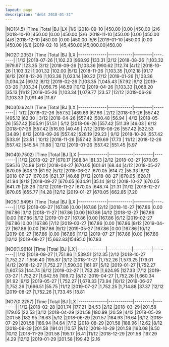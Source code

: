 ```yaml
---
layout: page
description: "debt 2018-01-31"  
---
```



|NO1(4.5)      |Time	    |Total	  |BJ 		|LX
|1/6 		   |2018-09-10  |450.00   |0.00 	|450.00
|2/6 		   |2018-10-10  |450.00   |0.00 	|450.00
|3/6 		   |2018-11-10  |450.00   |0.00 	|450.00
|4/6 		   |2018-12-10  |450.00   |0.00 	|450.00
|5/6 		   |2019-01-10  |450.00   |0.00 	|450.00
|6/6 		   |2019-02-10  |45,450.00|45,000.00|450.00

|NO2(1.2352)   |Time	    |Total	  |BJ 		|LX
|--------------|------------|---------|---------|
|1/12 		   |2018-07-26  |1,102.23 |968.92   |133.31
|2/12 		   |2018-08-26  |1,103.32 |979.97   |123.35
|3/12 		   |2018-09-26  |1,103.36 |990.62   |112.74
|4/12 		   |2018-10-26  |1,103.32 |1,001.32 |102.00
|5/12 		   |2018-11-26  |1,103.35 |1,012.18 |91.17
|6/12 		   |2018-12-26  |1,103.36 |1,023.14 |80.22
|7/12 		   |2019-01-26  |1,103.36 |1,034.24 |69.12
|8/12 		   |2019-02-26  |1,103.35 |1,045.43 |57.92
|9/12 		   |2019-03-26  |1,103.34 |1,056.75 |46.59
|10/12		   |2019-04-26  |1,103.33 |1,068.20 |35.13
|11/12		   |2019-05-26  |1,103.34 |1,079.77 |23.57
|12/12		   |2019-06-26  |1,103.33 |1,091.46 |11.87

|NO3(0.6241)   |Time        |Total    |BJ		|LX
|--------------|------------|---------|---------|
| 1/12  	   |2018-02-26  |557.52   |489.86   |67.66
| 2/12  	   |2018-03-26  |557.42   |495.12   |62.30
| 3/12  	   |2018-04-26  |557.42   |500.48   |56.94
| 4/12  	   |2018-05-26  |557.42   |505.91   |51.51
| 5/12  	   |2018-06-26  |557.42   |511.39   |46.03
| 6/12  	   |2018-07-26  |557.42   |516.93   |40.49
| 7/12  	   |2018-08-26  |557.42   |522.53   |34.89
| 8/12  	   |2018-09-26  |557.42   |528.19   |29.23
| 9/12  	   |2018-10-26  |557.42   |533.91   |23.51
| 10/12 	   |2018-11-26  |557.42   |539.69   |17.73
| 11/12 	   |2018-12-26  |557.42   |545.54   |11.88
| 12/12 	   |2019-01-26  |557.42   |551.45   |5.97

|NO4(0.7502)   |Time        |Total    |BJ		|LX
|--------------|------------|---------|---------|
|1/12 		   |2018-02-27	|670.17   |588.84   |81.33
|2/12 		   |2018-03-27	|670.05   |595.16   |74.89
|3/12 		   |2018-04-27	|670.05   |601.61   |68.44
|4/12 		   |2018-05-27	|670.05   |608.13   |61.92
|5/12 		   |2018-06-27	|670.05   |614.72   |55.33
|6/12 		   |2018-07-27	|670.05   |621.37   |48.68
|7/12 		   |2018-08-27	|670.05   |628.11   |41.94
|8/12 		   |2018-09-27	|670.05   |634.91   |35.14
|9/12 		   |2018-10-27	|670.05   |641.79   |28.26
|10/12		   |2018-11-27	|670.05   |648.74   |21.31
|11/12		   |2018-12-27	|670.05   |655.77   |14.28
|12/12		   |2019-01-27	|670.05   |662.85   |7.20

|NO5(1.5495)   |Time        |Total    |BJ		|LX
|--------------|------------|---------|---------|
|1/12  		   |2018-09-27	|167.86   |0.00 	|167.86
|2/12  		   |2018-10-27	|167.86   |0.00 	|167.86
|3/12  		   |2018-11-27	|167.86   |0.00 	|167.86
|4/12  		   |2018-12-27	|167.86   |0.00 	|167.86
|5/12  		   |2019-01-27	|167.86   |0.00 	|167.86
|6/12  		   |2019-02-27	|167.86   |0.00 	|167.86
|7/12  		   |2019-03-27	|167.86   |0.00 	|167.86
|8/12  		   |2019-04-27	|167.86   |0.00 	|167.86
|9/12  		   |2019-05-27	|167.86   |0.00 	|167.86
|10/12 		   |2019-06-27	|167.86   |0.00 	|167.86
|11/12 		   |2019-07-27	|167.86   |0.00 	|167.86
|12/12 		   |2019-08-27	|15,662.83|15495.0  |167.83

|NO6(1.9618)   |Time        |Total    |BJ		|LX
|--------------|------------|---------|---------|
|1/12 		   |2018-09-27  |1,751.86 |1,539.51 |212.35
|2/12 		   |2018-10-27  |1,752.27 |1,556.40 |195.87
|3/12 		   |2018-11-27  |1,752.26 |1,573.25 |179.01
|4/12 		   |2018-12-27  |1,752.27 |1,590.30 |161.97
|5/12 		   |2019-01-27  |1,752.27 |1,607.53 |144.74
|6/12 		   |2019-02-27  |1,752.28 |1,624.95 |127.33
|7/12 		   |2019-03-27  |1,752.27 |1,642.55 |109.72
|8/12 		   |2019-04-27  |1,752.26 |1,660.34 |91.92
|9/12 		   |2019-05-27  |1,752.27 |1,678.33 |73.94
|10/12		   |2019-06-27  |1,752.26 |1,696.51 |55.75
|11/12		   |2019-07-27  |1,752.25 |1,714.88 |37.37
|12/12		   |2019-08-27  |1,752.26 |1,733.45 |18.81

|NO7(0.2257)   |Time	    |Total	  |BJ 		|LX
|--------------|------------|---------|---------|
|1/12 		   |2018-02-28	|201.74   |177.21   |24.53
|2/12 		   |2018-03-29	|201.58   |179.05   |22.53
|3/12 		   |2018-04-29	|201.58   |180.99   |20.59
|4/12 		   |2018-05-29	|201.58   |182.95   |18.63
|5/12 		   |2018-06-29	|201.57   |184.93   |16.64
|6/12 		   |2018-07-29	|201.58   |186.94   |14.64
|7/12 		   |2018-08-29	|201.58   |188.96   |12.62
|8/12 		   |2018-09-29	|201.58   |191.01   |10.57
|9/12 		   |2018-10-29	|201.58   |193.08   |8.50
|10/12		   |2018-11-29	|201.58   |195.17   |6.41
|11/12		   |2018-12-29	|201.58   |197.29   |4.29
|12/12		   |2019-01-29	|201.58   |199.42   |2.16

